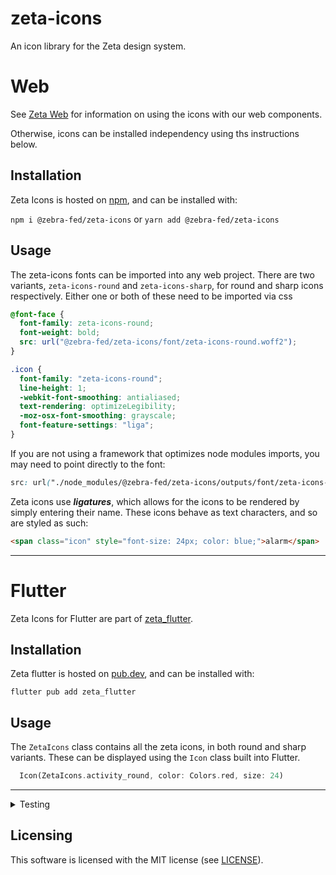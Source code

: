 # zeta-icons

An icon library for the Zeta design system.

# Web

See [Zeta Web](https://github.com/ZebraDevs/zeta-web) for information on using the icons with our web components.

Otherwise, icons can be installed independency using ths instructions below.

## Installation

Zeta Icons is hosted on [npm](https://www.npmjs.com/package/@zebra-fed/zeta-icons), and can be installed with:

`npm i @zebra-fed/zeta-icons` or `yarn add @zebra-fed/zeta-icons`

## Usage

The zeta-icons fonts can be imported into any web project. There are two variants, `zeta-icons-round` and `zeta-icons-sharp`, for round and sharp icons respectively.
Either one or both of these need to be imported via css

```css
@font-face {
  font-family: zeta-icons-round;
  font-weight: bold;
  src: url("@zebra-fed/zeta-icons/font/zeta-icons-round.woff2");
}

.icon {
  font-family: "zeta-icons-round";
  line-height: 1;
  -webkit-font-smoothing: antialiased;
  text-rendering: optimizeLegibility;
  -moz-osx-font-smoothing: grayscale;
  font-feature-settings: "liga";
}
```

If you are not using a framework that optimizes node modules imports, you may need to point directly to the font:

```css
src: url("./node_modules/@zebra-fed/zeta-icons/outputs/font/zeta-icons-round.woff2");
```

Zeta icons use **_ligatures_**, which allows for the icons to be rendered by simply entering their name. These icons behave as text characters, and so are styled as such:

```html
<span class="icon" style="font-size: 24px; color: blue;">alarm</span>
```

---

# Flutter

Zeta Icons for Flutter are part of [zeta_flutter](https://github.com/ZebraDevs/zeta_flutter).

## Installation

Zeta flutter is hosted on [pub.dev](https://pub.dev/packages/zeta_flutter/), and can be installed with:

`flutter pub add zeta_flutter`

## Usage

The `ZetaIcons` class contains all the zeta icons, in both round and sharp variants.
These can be displayed using the `Icon` class built into Flutter.

```dart
  Icon(ZetaIcons.activity_round, color: Colors.red, size: 24)
```

---

<details>
<summary>Testing</summary>

> 🚧 **Note**: This does not work with all versions of node - tested and working with node 18.17.0

Before any tests are ran, make sure to create an `env.test.local` file with the value of `FIGMA_ACCESS_TOKEN` set to a Figma token which has access to the [ZDS Assets Figma](https://www.figma.com/file/VQ7Aa3rDYB7mgpToI3bZ4D/%F0%9F%A6%93-ZDS---Assets?type=design&mode=design&t=Ry8n3GUYc8uvxhMt-0) and the [Test Figma](https://www.figma.com/file/oIiGXVNKX4KjppcGxOEbZa/IconsTestPage?type=design&node-id=156-1674&mode=design&t=pBj7y8J7b6q906it-0).

To test the functionality of the scripts against a test Figma file with a subset of the icons, run

`yarn run test`

and inspect the outputs in test/outputs/test-figma.

To run a full test against the ZDS Assets Figma, run

`yarn run test:build`

and inspect the outputs in test/outputs/zds.

</details>

## Licensing

This software is licensed with the MIT license (see [LICENSE](./LICENSE)).
